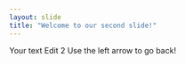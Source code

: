 ```yaml
---
layout: slide
title: "Welcome to our second slide!"
---
```

Your text  Edit 2
Use the left arrow to go back!
